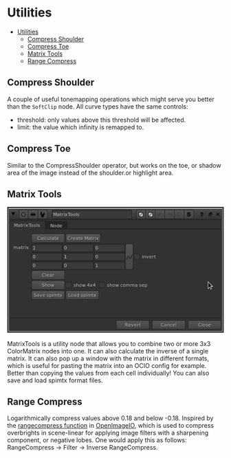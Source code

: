 # Utilities

- [Utilities](#utilities)
  - [Compress Shoulder](#compress-shoulder)
  - [Compress Toe](#compress-toe)
  - [Matrix Tools](#matrix-tools)
  - [Range Compress](#range-compress)


## Compress Shoulder
A couple of useful tonemapping operations which might serve you better than the `SoftClip` node. All curve types have the same controls:
- threshold: only values above this threshold will be affected.
- limit: the value which infinity is remapped to.

## Compress Toe
Similar to the CompressShoulder operator, but works on the toe, or shadow area of the image instead of the shoulder.or highlight area.


## Matrix Tools
![Matrix Tools](/images/MatrixTools_ui.png)

MatrixTools is a utility node that allows you to combine two or more 3x3 ColorMatrix nodes into one. It can also calculate the inverse of a single matrix. It can also pop up a window with the matrix in different formats, which is useful for pasting the matrix into an OCIO config for example. Better than copying the values from each cell individually! You can also save and load spimtx format files.


## Range Compress
Logarithmically compress values above 0.18 and below -0.18. Inspired by the [rangecompress function](https://github.com/OpenImageIO/oiio/blob/master/src/libOpenImageIO/imagebufalgo_pixelmath.cpp) in [OpenImageIO](https://github.com/OpenImageIO), which is used to compress overbrights in scene-linear for applying image filters with a sharpening component, or negative lobes. One would apply this as follows: RangeCompress -> Filter -> Inverse RangeCompress.

